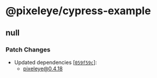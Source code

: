 # @pixeleye/cypress-example

## null

### Patch Changes

- Updated dependencies [[`059f59c`](https://github.com/pixeleye-io/pixeleye/commit/059f59c0f77bc09f60d83edcdc7d8f98fa134f62)]:
  - pixeleye@0.4.18
